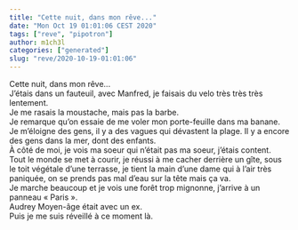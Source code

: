 ```yaml
---
title: "Cette nuit, dans mon rêve..."
date: "Mon Oct 19 01:01:06 CEST 2020"
tags: ["reve", "pipotron"]
author: m1ch3l
categories: ["generated"]
slug: "reve/2020-10-19-01:01:06"
---
```


Cette nuit, dans mon rêve...<br>
J’étais dans un fauteuil, avec Manfred, je faisais du velo très très très lentement.<br>
Je me rasais la moustache, mais pas la barbe.<br>
Je remarque qu’on essaie de me voler mon porte-feuille dans ma banane. Je m’éloigne des gens, il y a des vagues qui dévastent la plage. Il y a encore des gens dans la mer, dont des enfants.<br>
À côté de moi, je vois ma soeur qui n’était pas ma soeur, j’étais content.<br>
Tout le monde se met à courir, je réussi à me cacher derrière un gîte, sous le toit végétale d’une terrasse, je tient la main d’une dame qui à l’air très paniquée, on se prends pas mal d’eau sur la tête mais ça va.<br>
Je marche beaucoup et je vois une forêt trop mignonne, j’arrive à un panneau « Paris ».<br>
Audrey Moyen-âge était avec un ex.<br>
Puis je me suis réveillé à ce moment là.<br>
